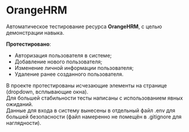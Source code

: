 # OrangeHRM
Автоматическое тестирование ресурса **OrangeHRM**, с целью демонстрации навыка.

**Протестировано**:

- Авторизация пользователя в системе;
- Добавление нового пользователя;
- Изменение личной информации пользователя;
- Удаление ранее созданного пользователя.

В проекте протестированы исчезающие элементы на странице (dropdown, всплывающие окна). <br>
Для большей стабильности тесты написаны с использованием явных ожиданий. <br>
Данные для входа в систему вынесены в отдельный файл .env для большей безопасности (файл намеренно не помещён в .gitignore для наглядности).